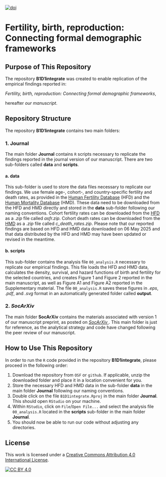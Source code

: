 [![doi](https://img.shields.io/badge/10.17605/OSF.IO/AF685/TE592-blue)][doi]

[doi]: https://doi.org/10.17605/OSF.IO/AF685

# Fertility, birth, reproduction: Connecting formal demographic frameworks

## Purpose of This Repository
The repository **B1D1integrate** was created to enable replication of the empirical findings reported in:

*Fertility, birth, reproduction: Connecting formal demographic frameworks*,

hereafter *our manuscript*.

## Repository Structure
The repository **B1D1integrate** contains two main folders:

### 1. Journal
The main folder **Journal** contains `R` scripts necessary to replicate the findings reported in the journal version of our manuscript. There are two sub-folders called **data** and **scripts**.

#### a. data
This sub-folder is used to store the data files necessary to replicate our findings. We use female age-, cohort-, and country-specific fertility and death rates, as provided in the [Human Fertility Database](https://humanfertility.org) (HFD) and the [Human Mortality Database](https://mortality.org) (HMD). These data need to be downloaded from the HFD and HMD directly and stored in the **data** sub-folder following our naming conventions. Cohort fertility rates can be downloaded from the [HFD](https://humanfertility.org/Data/ZippedDataFiles) as a *.zip* file called *asfr.zip*. Cohort death rates can be downloaded from the [HMD](https://www.mortality.org/Data/ZippedDataFiles) as a *.zip* file called *c_death_rates.zip*. Please note that our reported findings are based on HFD and HMD data downloaded on 06 May 2025 and that data distributed by the HFD and HMD may have been updated or revised in the meantime.

#### b. scripts
This sub-folder contains the analysis file `00_analysis.R` necessary to replicate our empirical findings. This file loads the HFD and HMD data, calculates the density, survival, and hazard functions of birth and fertility for the selected countries, and creates Figure 1 and Figure 2 reported in the main manuscript, as well as Figure A1 and Figure A2 reported in the Supplementary material. The file `00_analysis.R` saves these figures in *.eps*, *.pdf*, and *.svg* format in an automatically generated folder called **output**.  

### 2. *SocArXiv*
The main folder **SocArXiv** contains the materials associated with version 1 of our manuscript preprint, as posted on [*SocArXiv* ](https://doi.org/10.31235/osf.io/mr726). This main folder is just for reference, as the analytical strategy and code have changed following the peer review of our manuscript.

## How to Use This Repository
In order to run the `R` code provided in the repository **B1D1integrate**, please proceed in the following order:

1. Download the repository from `OSF` or `github`. If applicable, unzip the downloaded folder and place it in a location convenient for you. 
2. Store the necessary HFD and HMD data in the sub-folder **data** in the main folder **Journal** following our naming conventions. 
3. Double click on the file `B1D1integrate.Rproj` in the main folder **Journal**. This should open `RStudio` on your machine.  
4. Within `RStudio`, click on `File`/`Open File...` and select the analysis file `00_analysis.R` located in the **scripts** sub-folder in the main folder **Journal**.
5. You should now be able to run our code without adjusting any directories.

## License
This work is licensed under a
[Creative Commons Attribution 4.0 International License][cc-by].

[![CC BY 4.0][cc-by-image]][cc-by]

[cc-by]: http://creativecommons.org/licenses/by/4.0/
[cc-by-image]: https://i.creativecommons.org/l/by/4.0/88x31.png
